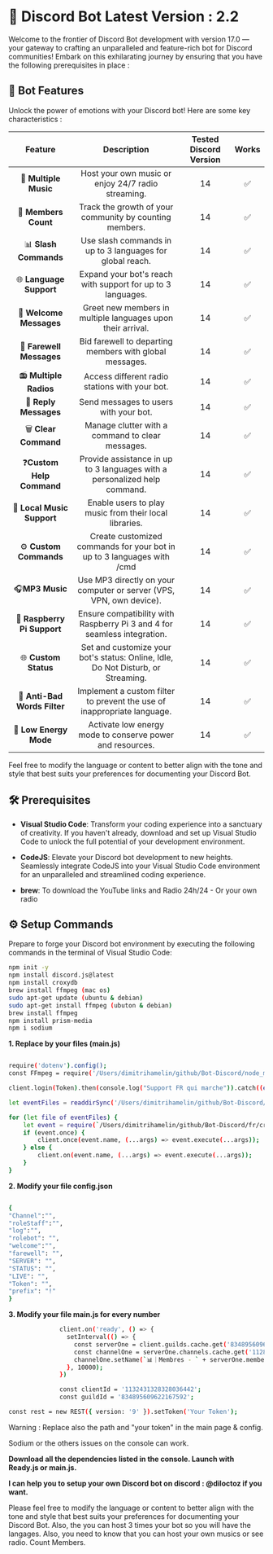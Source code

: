# 🚀 Discord Bot Latest Version : 2.2

Welcome to the frontier of Discord Bot development with version 17.0 — your gateway to crafting an unparalleled and feature-rich bot for Discord communities! Embark on this exhilarating journey by ensuring that you have the following prerequisites in place : 

## 🚦 Bot Features

Unlock the power of emotions with your Discord bot! Here are some key characteristics :

|         Feature          |              Description                | Tested Discord Version | Works |
|:------------------------:|:--------------------------------------:|:-----------------------:|:---------:|
| 🎵 **Multiple Music**    | Host your own music or enjoy 24/7 radio streaming. |         14          |   ✅  |
| 👥 **Members Count**     | Track the growth of your community by counting members. |  14  |   ✅  |
| 📊 **Slash Commands**    | Use slash commands in up to 3 languages for global reach. |   14   |   ✅  |
| 🌐 **Language Support**  | Expand your bot's reach with support for up to 3 languages. |   14   |   ✅  |
| 👋 **Welcome Messages**  | Greet new members in multiple languages upon their arrival. |   14   |   ✅  |
| 🤗 **Farewell Messages** | Bid farewell to departing members with global messages. |   14   |   ✅  |
| 📻 **Multiple Radios**   | Access different radio stations with your bot. |   14   |   ✅  |
| 🥰 **Reply Messages**    | Send messages to users with your bot. |   14   |   ✅  |
| 🗑️ **Clear Command**     | Manage clutter with a command to clear messages. |   14   |   ✅  |
| ❓**Custom Help Command**| Provide assistance in up to 3 languages with a personalized help command. | 14 | ✅  |
| 🎵 **Local Music Support**| Enable users to play music from their local libraries.   | 14   |   ✅  |
| ⚙️ **Custom Commands**    | Create customized commands for your bot in up to 3 languages with /cmd |   14   |   ✅  |
| 🎧**MP3 Music**| Use MP3 directly on your computer or server (VPS, VPN, own device). |   14   |   ✅  |
| 🍓 **Raspberry Pi Support** | Ensure compatibility with Raspberry Pi 3 and 4 for seamless integration. | 14 | ✅  |
| 🌐 **Custom Status**      | Set and customize your bot's status: Online, Idle, Do Not Disturb, or Streaming. | 14 | ✅  |
| 🚫 **Anti-Bad Words Filter** | Implement a custom filter to prevent the use of inappropriate language. | 14 | ✅  |
| 🔋 **Low Energy Mode**    | Activate low energy mode to conserve power and resources. | 14 | ✅  |

Feel free to modify the language or content to better align with the tone and style that best suits your preferences for documenting your Discord Bot.


## 🛠️ Prerequisites

- **Visual Studio Code**: Transform your coding experience into a sanctuary of creativity. If you haven't already, download and set up Visual Studio Code to unlock the full potential of your development environment.

- **CodeJS**: Elevate your Discord bot development to new heights. Seamlessly integrate CodeJS into your Visual Studio Code environment for an unparalleled and streamlined coding experience.

- **brew**: To download the YouTube links and Radio 24h/24 - Or your own radio


## ⚙️ Setup Commands

Prepare to forge your Discord bot environment by executing the following commands in the terminal of Visual Studio Code:

```bash
npm init -y
npm install discord.js@latest
npm install croxydb
brew install ffmpeg (mac os)
sudo apt-get update (ubuntu & debian)
sudo apt-get install ffmpeg (ubuton & debian)
brew install ffmpeg
npm install prism-media
npm i sodium
```
**1. Replace by your files (main.js)**

```bash

require('dotenv').config();
const FFmpeg = require('/Users/dimitrihamelin/github/Bot-Discord/node_modules/prism-media/src/core/FFmpeg.js'); // Adjust the path accordingly

client.login(Token).then(console.log("Support FR qui marche")).catch((err) => {console.log("Problème FR")}) //here

let eventFiles = readdirSync('/Users/dimitrihamelin/github/Bot-Discord/fr/croxydb').filter(file => file.endsWith('.js')); //here

for (let file of eventFiles) {
	let event = require(`/Users/dimitrihamelin/github/Bot-Discord/fr/croxydb/${file}`); //here
	if (event.once) {
		client.once(event.name, (...args) => event.execute(...args));
	} else {
		client.on(event.name, (...args) => event.execute(...args));
	}
}

```

**2. Modify your file config.json** 

```bash

{
"Channel":"",
"roleStaff":"",
"log":"",
"rolebot": "", 
"welcome":"",
"farewell": "",
"SERVER": "", 
"STATUS": "",
"LIVE": "", 
"Token": "",
"prefix": "!" 
}

```

**3. Modify your file main.js for every number** 

```bash
			  client.on('ready', () => {
				setInterval(() => {
				  const serverOne = client.guilds.cache.get('834895609622167592');
				  const channelOne = serverOne.channels.cache.get('1128741348095295648');
				  channelOne.setName(`📊｜Membres - ` + serverOne.memberCount, 'AutoMemberCount')
				}, 10000);
			  })

			  const clientId = '1132431328328036442';
			  const guildId = '834895609622167592';

const rest = new REST({ version: '9' }).setToken('Your Token');

```


Warning : Replace also the path and "your token" in the main page & config.

Sodium or the others issues on the console can work.

**Download all the dependencies listed in the console. Launch with Ready.js or main.js.**


**I can help you to setup your own Discord bot on discord : @diloctoz if you want.**


Please feel free to modify the language or content to better align with the tone and style that best suits your preferences for documenting your Discord Bot.
Also, the you can host 3 times your bot so you will have the langages. Also, you need to know that you can host your own musics or see radio. Count Members. 
